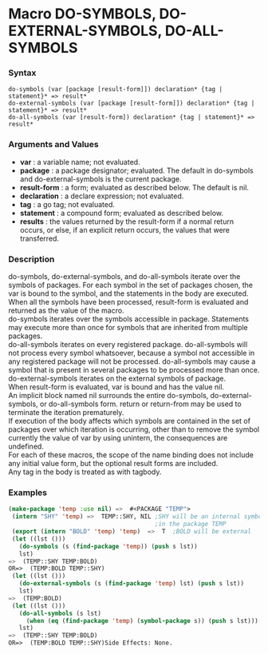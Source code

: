 <!-- Generated on 05/10/2020 by https://github.com/anto2oo/clhs-evolved -->

# Macro DO-SYMBOLS, DO-EXTERNAL-SYMBOLS, DO-ALL-SYMBOLS

### Syntax
`do-symbols (var [package [result-form]]) declaration* {tag | statement}* => result*`  
`do-external-symbols (var [package [result-form]]) declaration* {tag | statement}* => result*`  
`do-all-symbols (var [result-form]) declaration* {tag | statement}* => result*`  


### Arguments and Values
- **var** : a variable name; not evaluated.   
- **package** : a package designator; evaluated.  The default in do-symbols and do-external-symbols is the current package.   
- **result-form** : a form; evaluated as described below. The default is nil.   
- **declaration** : a declare expression; not evaluated.   
- **tag** : a go tag; not evaluated.   
- **statement** : a compound form; evaluated as described below.   
- **results** : the values returned by the result-form if a normal return occurs, or else, if an explicit return occurs, the values that were transferred.   


### Description
do-symbols, do-external-symbols, and do-all-symbols iterate over the symbols of packages. For each symbol in the set of packages chosen, the var is bound to the symbol, and the statements in the body are executed. When all the symbols have been processed, result-form is evaluated and returned as the value of the macro.  
do-symbols iterates over the symbols accessible in package.  Statements may execute more than once for symbols that are inherited from multiple packages.  
do-all-symbols iterates on every registered package. do-all-symbols will not process every symbol whatsoever, because a symbol not accessible in any registered package will not be processed. do-all-symbols may cause a symbol that is present in several packages to be processed more than once.  
do-external-symbols iterates on the external symbols of package.  
When result-form is evaluated, var is bound and has the value nil.  
 An implicit block named nil surrounds the entire do-symbols, do-external-symbols, or do-all-symbols form.  return or return-from may be used to terminate the iteration prematurely.  
If execution of the body affects which symbols are contained in the set of packages over which iteration is occurring, other than to remove the symbol currently the value of var by using unintern, the consequences are undefined.  
For each of these macros, the scope of the name binding does not include any initial value form, but the optional result forms are included.  
Any tag in the body is treated as with tagbody.



### Examples
```lisp 
(make-package 'temp :use nil) =>  #<PACKAGE "TEMP">
 (intern "SHY" 'temp) =>  TEMP::SHY, NIL ;SHY will be an internal symbol
                                         ;in the package TEMP
 (export (intern "BOLD" 'temp) 'temp)  =>  T  ;BOLD will be external  
 (let ((lst ()))
   (do-symbols (s (find-package 'temp)) (push s lst))
   lst)
=>  (TEMP::SHY TEMP:BOLD)
OR=>  (TEMP:BOLD TEMP::SHY)
 (let ((lst ()))
   (do-external-symbols (s (find-package 'temp) lst) (push s lst))
   lst) 
=>  (TEMP:BOLD)
 (let ((lst ()))                                                     
   (do-all-symbols (s lst)
     (when (eq (find-package 'temp) (symbol-package s)) (push s lst)))
   lst)
=>  (TEMP::SHY TEMP:BOLD)
OR=>  (TEMP:BOLD TEMP::SHY)Side Effects: None.
```
